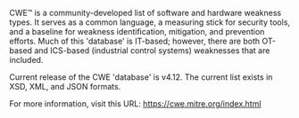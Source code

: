 CWE™ is a community-developed list of software and hardware weakness types. It serves as a common language, a measuring stick for security tools, and a baseline for weakness identification, mitigation, and prevention efforts. Much of this 'database' is IT-based; however, there are both OT-based and ICS-based (industrial control systems) weaknesses that are included.

Current release of the CWE 'database' is v4.12. The current list exists in XSD, XML, and JSON formats.

For more information, visit this URL: https://cwe.mitre.org/index.html
